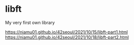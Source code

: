 # libft
My very first own library

https://niamu01.github.io/42seoul/2021/10/15/libft-part1.html
https://niamu01.github.io/42seoul/2021/10/18/libft-part2.html
